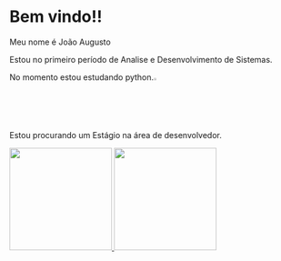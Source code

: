 <h1>Bem vindo!!</h1>
<p>Meu nome é João Augusto</p>
<p>Estou no primeiro período de Analise e Desenvolvimento de Sistemas.</p>
<p>No momento estou estudando python.<img width="2%" src="https://cdn-icons-png.flaticon.com/512/5968/5968350.png"</p>
<p>Estou procurando um Estágio na área de desenvolvedor.</p>
<div>
<a href="https://github.com/afonso412">
<img height="180em" src="https://github-readme-stats.vercel.app/api/top-langs/?username=afonso412&layout=compact&langs_count=7&theme=dracula"/>
<img height="180em" src="https://github-readme-stats.vercel.app/api?username=afonso412&show_icons=true&theme=dracula&include_all_commits=true&count_private=true"/>
</div>


